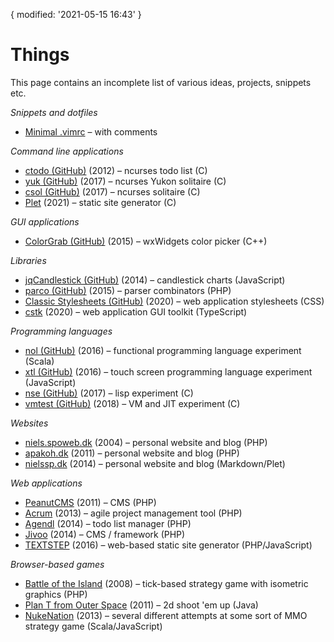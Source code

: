 {
  modified: '2021-05-15 16:43'
}
# Things
This page contains an incomplete list of various ideas, projects, snippets etc.

*Snippets and dotfiles*

* [Minimal .vimrc](things/vimrc) – with comments

*Command line applications*

* [ctodo (GitHub)](https://github.com/nielssp/ctodo) (2012) – ncurses todo list (C)
* [yuk (GitHub)](https://github.com/nielssp/yuk) (2017) – ncurses Yukon solitaire (C)
* [csol (GitHub)](https://github.com/nielssp/csol) (2017) – ncurses solitaire (C)
* [Plet](things/plet.md) (2021) &ndash; static site generator (C)

*GUI applications*

* [ColorGrab (GitHub)](https://github.com/nielssp/colorgrab) (2015) – wxWidgets color picker (C++)

*Libraries*

* [jqCandlestick (GitHub)](https://github.com/nielssp/jqCandlestick) (2014) – candlestick charts (JavaScript)
* [parco (GitHub)](https://github.com/nielssp/parco) (2015) – parser combinators (PHP)
* [Classic Stylesheets (GitHub)](https://github.com/nielssp/classic-stylesheets) (2020) &ndash; web application stylesheets (CSS)
* [cstk](https://github.com/nielssp/cstk) (2020) &ndash; web application GUI toolkit (TypeScript)

*Programming languages*

* [nol (GitHub)](https://github.com/nielssp/nol) (2016) – functional programming language experiment (Scala)
* [xtl (GitHub)](https://github.com/nielssp/xtl) (2016) – touch screen programming language experiment (JavaScript)
* [nse (GitHub)](https://github.com/nielssp/nse) (2017) – lisp experiment (C)
* [vmtest (GitHub)](https://github.com/nielssp/vmtest) (2018) – VM and JIT experiment (C)

*Websites*

* [niels.spoweb.dk](things/niels-spoweb-dk.md) (2004) – personal website and blog (PHP)
* [apakoh.dk](things/apakoh-dk.md) (2011) – personal website and blog (PHP)
* [nielssp.dk](things/nielssp-dk.md) (2014) – personal website and blog (Markdown/Plet)

*Web applications*

* [PeanutCMS](things/peanutcms.md) (2011) – CMS (PHP)
* [Acrum](things/acrum.md) (2013) – agile project management tool (PHP)
* [Agendl](things/agendl.md) (2014) – todo list manager (PHP)
* [Jivoo](things/jivoo.md) (2014) – CMS / framework (PHP)
* [TEXTSTEP](things/textstep.md) (2016) – web-based static site generator (PHP/JavaScript)

*Browser-based games*

* [Battle of the Island](things/boti.md) (2008) – tick-based strategy game with isometric graphics  (PHP)
* [Plan T from Outer Space](things/ptfos.md) (2011) – 2d shoot 'em up (Java)
* [NukeNation](things/nukenation.md) (2013) – several different attempts at some sort of MMO strategy game (Scala/JavaScript)
